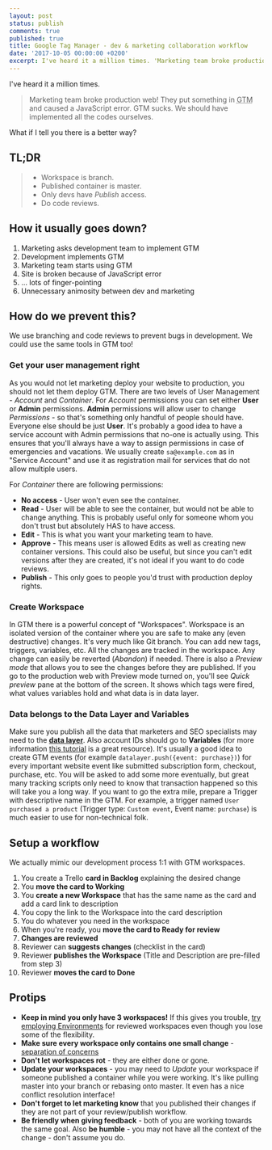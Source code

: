 ```yaml
---
layout: post
status: publish
comments: true
published: true
title: Google Tag Manager - dev & marketing collaboration workflow
date: '2017-10-05 00:00:00 +0200'
excerpt: I've heard it a million times. 'Marketing team broke production web! They put something in Google Tag Manager and caused a JavaScript error. GTM sucks. We should have implemented all the codes ourselves.' What if I tell you there is a better way?
---
```


I've heard it a million times.

> Marketing team broke production web! They put something in <abbr title="Google Tag Manager">GTM</abbr> and caused a JavaScript error. GTM sucks. We should have implemented all the codes ourselves. 

What if I tell you there is a better way?

## TL;DR

> * Workspace is branch.
> * Published container is master.
> * Only devs have *Publish* access.
> * Do code reviews.

## How it usually goes down?

1. Marketing asks development team to implement GTM
2. Development implements GTM
3. Marketing team starts using GTM
4. Site is broken because of JavaScript error
5. … lots of finger-pointing
6. Unnecessary animosity between dev and marketing

## How do we prevent this?

We use branching and code reviews to prevent bugs in development. We could use the same tools in GTM too!

### Get your user management right

As you would not let marketing deploy your website to production, you should not let them deploy GTM. There are two levels of User Management - *Account* and *Container*. For *Account* permissions you can set either **User** or **Admin** permissions. **Admin** permissions will allow user to change *Permissions* - so that's something only handful of people should have. Everyone else should be just **User**. It's probably a good idea to have a service account with Admin permissions that no-one is actually using. This ensures that you'll always have a way to assign permissions in case of emergencies and vacations. We usually create `sa@example.com` as in "Service Account" and use it as registration mail for services that do not allow multiple users.

For *Container* there are following permissions:

* **No access** - User won't even see the container.
* **Read** - User will be able to see the container, but would not be able to change anything. This is probably useful only for someone whom you don't trust but absolutely HAS to have access.
* **Edit** - This is what you want your marketing team to have.
* **Approve** - This means user is allowed Edits as well as creating new container versions. This could also be useful, but since you can't edit versions after they are created, it's not ideal if you want to do code reviews.
* **Publish** - This only goes to people you'd trust with production deploy rights.

### Create Workspace

In GTM there is a powerful concept of "Workspaces". Workspace is an isolated version of the container where you are safe to make any (even destructive) changes. It's very much like Git branch. You can add new tags, triggers, variables, etc. All the changes are tracked in the workspace. Any change can easily be reverted (*Abandon*) if needed. There is also a *Preview mode* that allows you to see the changes before they are published. If you go to the production web with Preview mode turned on, you'll see *Quick preview* pane at the bottom of the screen. It shows which tags were fired, what values variables hold and what data is in data layer.

### Data belongs to the Data Layer and Variables

Make sure you publish all the data that marketers and SEO specialists may need to the [**data layer**](https://developers.google.com/tag-manager/devguide#adding-data-layer-variables-to-a-page). Also account IDs should go to **Variables** (for more information [this tutorial](https://www.simoahava.com/analytics/variable-guide-google-tag-manager/) is a great resource). It's usually a good idea to create GTM events (for example `datalayer.push({event: purchase})`) for every important website event like submitted subscription form, checkout, purchase, etc. You will be asked to add some more eventually, but great many tracking scripts only need to know that transaction happened so this will take you a long way. If you want to go the extra mile, prepare a Trigger with descriptive name in the GTM. For example, a trigger named `User purchased a product` (Trigger type: `Custom event`, Event name: `purchase`) is much easier to use for non-technical folk.

## Setup a workflow

We actually mimic our development process 1:1 with GTM workspaces.

1. You create a Trello **card in Backlog** explaining the desired change
2. You **move the card to Working**
3. You **create a new Workspace** that has the same name as the card and add a card link to description
4. You copy the link to the Workspace into the card description
5. You do whatever you need in the workspace
6. When you're ready, you **move the card to Ready for review**
7. **Changes are reviewed**
8. Reviewer can **suggests changes** (checklist in the card)
9. Reviewer **publishes the Workspace** (Title and Description are pre-filled from step 3)
10. Reviewer **moves the card to Done**

## Protips

* **Keep in mind you only have 3 workspaces!** If this gives you trouble, [try employing Environments](https://support.google.com/tagmanager/answer/6311518?hl=en) for reviewed workspaces even though you lose some of the flexibility.
* **Make sure every workspace only contains one small change** - [separation of concerns](https://en.wikipedia.org/wiki/Separation_of_concerns#Originh)
* **Don't let workspaces rot** - they are either done or gone.
* **Update your workspaces** - you may need to *Update* your workspace if someone published a container while you were working. It's like pulling master into your branch or rebasing onto master. It even has a nice conflict resolution interface!
* **Don't forget to let marketing know** that you published their changes if they are not part of your review/publish workflow.
* **Be friendly when giving feedback** - both of you are working towards the same goal. Also **be humble** - you may not have all the context of the change - don't assume you do.

